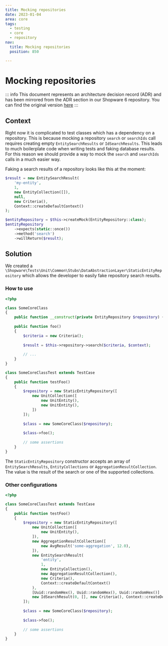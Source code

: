 ```yaml
---
title: Mocking repositories
date: 2023-01-04
area: core
tags:
  - testing
  - core
  - repository
nav:
  title: Mocking repositories
  position: 850

---
```


# Mocking repositories

::: info
This document represents an architecture decision record (ADR) and has been mirrored from the ADR section in our Shopware 6 repository.
You can find the original version [here](https://github.com/shopware/platform/blob/trunk/adr/2023-04-01-mocking-repositories.md)
:::

## Context
Right now it is complicated to test classes which has a dependency on a repository. This is because mocking a repository `search` or `searchIds` call requires creating empty `EntitySearchResults` or `IdSearchResults`. This leads to much boilerplate code when writing tests and faking database results. For this reason we should provide a way to mock the `search` and `searchIds` calls in a much easier way. 

Faking a search results of a repository looks like this at the moment:

```php
$result = new EntitySearchResult(
    'my-entity',
    1,
    new EntityCollection([]),
    null,
    new Criteria(),
    Context::createDefaultContext()
);

$entityRepository = $this->createMock(EntityRepository::class);
$entityRepository
    ->expects(static::once())
    ->method('search')
    ->willReturn($result);
```

## Solution
We created a `\Shopware\Tests\Unit\Common\Stubs\DataAbstractionLayer\StaticEntityRepository` which allows the developer to easily fake repository search results.  

### How to use

```php
<?php

class SomeCoreClass
{
    public function __construct(private EntityRepository $repository) {}
    
    public function foo() 
    {
        $criteria = new Criteria();
        
        $result = $this->repository->search($criteria, $context);
        
        // ...
    }
}

class SomeCoreClassTest extends TestCase
{
    public function testFoo() 
    {
        $repository = new StaticEntityRepository([
            new UnitCollection([
                new UnitEntity(),
                new UnitEntity(),
            ])
        ]);
        
        $class = new SomeCoreClass($repository);
        
        $class->foo();
        
        // some assertions
    }
}
```

The `StaticEntityRepository` constructor accepts an array of `EntitySearchResults`, `EntityCollections` or `AggregationResultCollection`. The value is the result of the search or one of the supported collections.

### Other configurations

```php
<?php

class SomeCoreClassTest extends TestCase
{
    public function testFoo() 
    {
        $repository = new StaticEntityRepository([
            new UnitCollection([
                new UnitEntity(),
            ]),
            new AggregationResultCollection([
                new AvgResult('some-aggregation', 12.0),
            ]),
            new EntitySearchResult(
                'entity', 
                1, 
                new EntityCollection(), 
                new AggregationResultCollection(), 
                new Criteria(), 
                Context::createDefaultContext()
            ),
            [Uuid::randomHex(), Uuid::randomHex(), Uuid::randomHex()]       
            new IdSearchResult(0, [], new Criteria(), Context::createDefaultContext()),
        ]);
        
        $class = new SomeCoreClass($repository);
        
        $class->foo();
        
        // some assertions
    }
}

````
